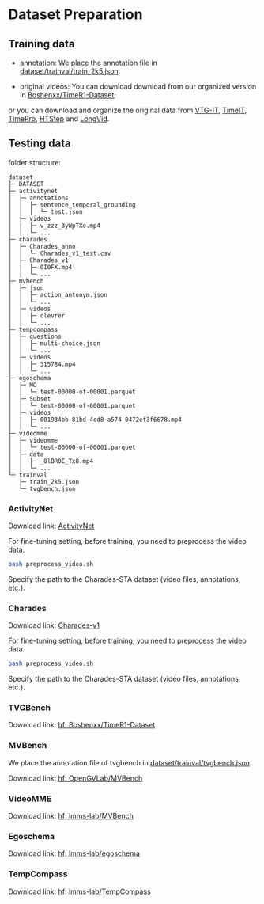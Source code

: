 # Dataset Preparation

## Training data

- annotation: We place the annotation file in [dataset/trainval/train_2k5.json](../dataset/trainval/train_2k5.json).

- original videos: You can download download from our organized version in [Boshenxx/TimeR1-Dataset](https://huggingface.co/datasets/Boshenxx/TimeR1-Dataset); 

or you can download and organize the original data from [VTG-IT](https://huggingface.co/datasets/Yongxin-Guo/VTG-IT), [TimeIT](https://huggingface.co/datasets/ShuhuaiRen/TimeIT), [TimePro](https://huggingface.co/Lanxingxuan/TimeSuite), [HTStep](https://openreview.net/pdf?id=vv3cocNsEK) and [LongVid](https://huggingface.co/datasets/OpenGVLab/LongVid).


## Testing data


folder structure:
```
dataset                                                                           
├─ DATASET                                                                    
├─ activitynet                                                                    
│  ├─ annotations                                                                 
│  │  ├─ sentence_temporal_grounding                                              
│  │  │  └─ test.json                                                             
│  ├─ videos                                                                      
│  |  ├─ v_zzz_3yWpTXo.mp4       
│  │  └─ ...
├─ charades                                                                       
│  ├─ Charades_anno                                                               
│  │  └─ Charades_v1_test.csv                                                     
│  ├─ Charades_v1                                                                 
│  |  ├─ 0I0FX.mp4    
│  │  └─ ...
├─ mvbench                                       
│  ├─ json                                          
│  │  ├─ action_antonym.json                        
│  │  └─ ...               
│  ├─ videos                                       
│  │  ├─ clevrer
│  │  └─ ...
├─ tempcompass                                       
│  ├─ questions                                      
│  │  ├─ multi-choice.json                        
│  │  └─ ...               
│  ├─ videos                                       
│  │  ├─ 315784.mp4
│  │  └─ ...
├─ egoschema                                       
│  ├─ MC                                           
│  │  └─ test-00000-of-00001.parquet               
│  ├─ Subset                                       
│  │  └─ test-00000-of-00001.parquet               
│  ├─ videos                                       
│  │  ├─ 001934bb-81bd-4cd8-a574-0472ef3f6678.mp4  
│  │  └─ ...
├─ videomme                                       
│  ├─ videomme                                           
│  │  └─ test-00000-of-00001.parquet               
│  ├─ data                                       
│  │  ├─ _8lBR0E_Tx8.mp4     
│  │  └─ ...
└─ trainval                                                                       
   ├─ train_2k5.json                                                              
   └─ tvgbench.json                                                               
```

### ActivityNet
Download link: [ActivityNet](https://cs.stanford.edu/people/ranjaykrishna/densevid/) 

For fine-tuning setting, before training, you need to preprocess the video data.

```bash
bash preprocess_video.sh
```
Specify the path to the Charades-STA dataset (video files, annotations, etc.).


### Charades
Download link: [Charades-v1](https://huggingface.co/datasets/HuggingFaceM4/charades)

For fine-tuning setting, before training, you need to preprocess the video data.

```bash
bash preprocess_video.sh
```
Specify the path to the Charades-STA dataset (video files, annotations, etc.).


### TVGBench
Download link: [hf: Boshenxx/TimeR1-Dataset](https://huggingface.co/datasets/Boshenxx/TimeR1-Dataset)


### MVBench

We place the annotation file of tvgbench in [dataset/trainval/tvgbench.json](../dataset/trainval/tvgbench.json).

Download link: [hf: OpenGVLab/MVBench](https://huggingface.co/datasets/OpenGVLab/MVBench)


### VideoMME
Download link: [hf: lmms-lab/MVBench](https://huggingface.co/datasets/lmms-lab/Video-MME)


### Egoschema
Download link: [hf: lmms-lab/egoschema](https://huggingface.co/datasets/lmms-lab/egoschema)


### TempCompass

Download link: [hf: lmms-lab/TempCompass](https://huggingface.co/datasets/lmms-lab/TempCompass)

